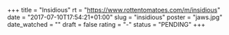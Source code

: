 +++
title = "Insidious"
rt = "https://www.rottentomatoes.com/m/insidious"
date = "2017-07-10T17:54:21+01:00"
slug = "insidious"
poster = "jaws.jpg"
date_watched = ""
draft = false
rating = "-"
status = "PENDING"
+++